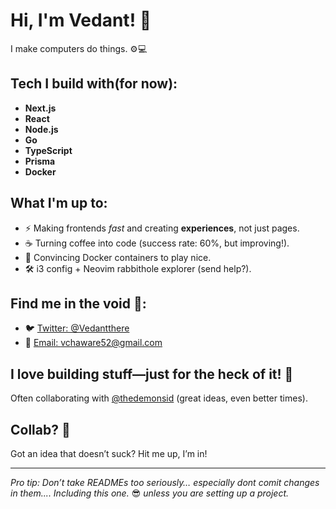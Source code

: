 # Hi, I'm Vedant! 👋  
I make computers do things. ⚙️💻

## Tech I build with(for now):
- **Next.js**  
- **React**  
- **Node.js**  
- **Go**  
- **TypeScript**  
- **Prisma**  
- **Docker**

## What I'm up to:
- ⚡ Making frontends *fast* and creating **experiences**, not just pages.
- ☕ Turning coffee into code (success rate: 60%, but improving!).
- 🐳 Convincing Docker containers to play nice.
- 🛠️ i3 config + Neovim rabbithole explorer (send help?).

## Find me in the void 🌌:
- 🐦 [Twitter: @Vedantthere](https://twitter.com/Vedantthere)
- 📧 [Email: vchaware52@gmail.com](mailto:vchaware52@gmail.com)

## I love building stuff—just for the heck of it! 🚀  
Often collaborating with [@thedemonsid](https://github.com/thedemonsid) (great ideas, even better times).

## Collab? 🤝  
Got an idea that doesn’t suck? Hit me up, I’m in!

---

*Pro tip: Don’t take READMEs too seriously… especially dont comit changes in them.... Including this one.* 😎
*unless you are setting up a project.*

<!---
Vdcds/Vdcds is a ✨ special ✨ repository because its `README.md` (this file) appears on your GitHub profile.
You can click the Preview link to take a look at your changes.
--->
